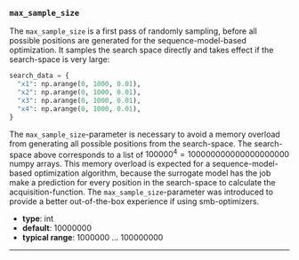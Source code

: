 ### `max_sample_size`

The `max_sample_size` is a first pass of randomly sampling, before all possible positions are generated for the sequence-model-based optimization. It samples the search space directly and takes effect if the search-space is very large:

```python
search_data = {
  "x1": np.arange(0, 1000, 0.01),
  "x2": np.arange(0, 1000, 0.01),
  "x3": np.arange(0, 1000, 0.01),
  "x4": np.arange(0, 1000, 0.01),
}
```

The `max_sample_size`-parameter is necessary to avoid a memory overload from generating all possible positions from the search-space. The search-space above corresponds to a list of $100000^4 = 100000000000000000000$ numpy arrays. This memory overload is expected for a sequence-model-based optimization algorithm, because the surrogate model has the job make a prediction for every position in the search-space to calculate the acquisition-function. The `max_sample_size`-parameter was introduced to provide a better out-of-the-box experience if using smb-optimizers.



  - **type**: int
  - **default**: 10000000
  - **typical range**: 1000000 ... 100000000

---